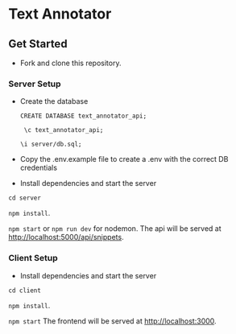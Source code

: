 # Text Annotator

## Get Started

- Fork and clone this repository.

### Server Setup

- Create the database

  `CREATE DATABASE text_annotator_api;`

  ` \c text_annotator_api;`

  `\i server/db.sql;`

- Copy the .env.example file to create a .env with the correct DB credentials

- Install dependencies and start the server

`cd server`

`npm install`.

`npm start` or `npm run dev` for nodemon. The api will be served at <http://localhost:5000/api/snippets>.

### Client Setup

- Install dependencies and start the server

`cd client`

`npm install`.

`npm start` The frontend will be served at <http://localhost:3000>.
